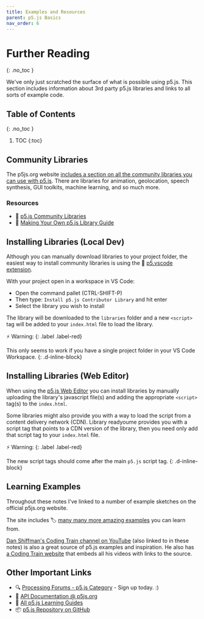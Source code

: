 ```yaml
---
title: Examples and Resources
parent: p5.js Basics
nav_order: 6
---
```


<!-- prettier-ignore-start -->

# Further Reading
{: .no_toc }

We've only just scratched the surface of what is possible using p5.js. This section includes information about 3rd party p5.js libraries and links to all sorts of example code.

## Table of Contents
{: .no_toc }

1. TOC
{:toc}

<!-- prettier-ignore-end -->

## Community Libraries

The p5js.org website [includes a section on all the community libraries you can use with p5.js](https://p5js.org/libraries/). There are libraries for animation, geolocation, speech synthesis, GUI toolkits, machine learning, and so much more. 

### Resources 

* 🧰 [p5.js Community Libraries](https://p5js.org/libraries/)
* 🔰 [Making Your Own p5.js Library Guide](https://github.com/processing/p5.js/blob/main/contributor_docs/creating_libraries.md)

## Installing Libraries (Local Dev)

Although you can manually download libraries to your project folder, the easiest way to install community libraries is using the 🧰 [p5.vscode extension](https://marketplace.visualstudio.com/items?itemName=samplavigne.p5-vscode).

With your project open in a workspace in VS Code:

- Open the command pallet (CTRL-SHIFT-P)
- Then type: `Install p5.js Contributor Library` and hit enter
- Select the library you wish to install

The library will be downloaded to the `libraries` folder and a new `<script>` tag will be added to your `index.html` file to load the library.

⚡ Warning:
{: .label .label-red}

This only seems to work if you have a single project folder in your VS Code Workspace.
{: .d-inline-block}

## Installing Libraries (Web Editor)

When using the [p5.js Web Editor](https://editor.p5js.org) you can install libraries by manually uploading the library's javascript file(s) and adding the appropriate `<script>` tag(s) to the `index.html`. 

  Some libraries might also provide you with a way to load the script from a content delivery network (CDN). Library readyoume provides you with a script tag that points to a CDN version of the library, then you need only add that script tag to your `index.html` file.

⚡ Warning:
{: .label .label-red}

The new script tags should come after the main `p5.js` script tag. 
{: .d-inline-block}

## Learning Examples

Throughout these notes I've linked to a number of example sketches on the official p5js.org website. 

The site includes 🏷️ [many many more amazing examples](https://p5js.org/examples/) you can learn from.

[Dan Shiffman's Coding Train channel on YouTube](https://www.youtube.com/channel/UCvjgXvBlbQiydffZU7m1_aw) (also linked to in these notes) is also a great source of p5.js examples and inspiration. He also has [a Coding Train website](https://thecodingtrain.com) that embeds all his videos with links to the source.

## Other Important Links

- 🔍 [Processing Forums - p5.js Category](https://discourse.processing.org/c/p5js) - Sign up today. :)
- 📜 [API Documentation @ p5js.org](https://p5js.org/reference/)
- 🔰 [All p5.js Learning Guides](https://p5js.org/learn/) 
- 📦 [p5.js Repository on GitHub](https://github.com/processing/p5.js) 
